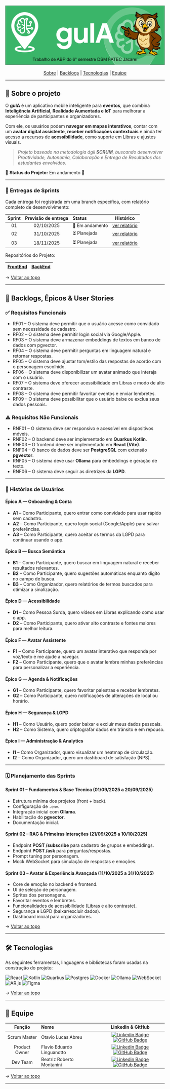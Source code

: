 <span id="topo">
<div align="center">
    
![banner](https://github.com/noctagroup/guIA/blob/main/imagens/banner.jpg)

</div>
    
<p align="center">
    <a href="#sobre">Sobre</a>  |  
    <a href="#backlogs">Backlogs</a>  |  
    <a href="#tecnologias">Tecnologias</a>  |  
    <a href="#equipe">Equipe</a>
</p>    

---

<span id="sobre">
    
## 📑 Sobre o projeto

O **guIA** é um aplicativo mobile inteligente para **eventos**, que combina **Inteligência Artificial, Realidade Aumentada e IoT** para melhorar a experiência de participantes e organizadores.  

Com ele, os usuários podem **navegar em mapas interativos**, contar com um **avatar digital assistente**, **receber notificações contextuais** e ainda ter acesso a recursos de **acessibilidade**, como suporte em Libras e ajustes visuais.  

> _Projeto baseado na metodologia ágil **SCRUM**, buscando desenvolver Proatividade, Autonomia, Colaboração e Entrega de Resultados dos estudantes envolvidos._  

📌 **Status do Projeto:** Em andamento 🚧  

---

### 🏁 Entregas de Sprints
Cada entrega foi registrada em uma branch específica, com relatório completo de desenvolvimento:  

| Sprint | Previsão de entrega | Status           | Histórico |
|:--:|:----------:|:-------------------|:-------------------------------------------------:|
| 01 | 02/10/2025 | 🚧 Em andamento    |  [ver relatório](#) |
| 02 | 31/10/2025 | ⏳ Planejada        |  [ver relatório](#) | 
| 03 | 18/11/2025 | ⏳ Planejada        |  [ver relatório](#) |

<p>Repositórios do Projeto:</p>

| [FrontEnd](#)  | [BackEnd](#)  |
|----------------|---------------|

→ [Voltar ao topo](#topo)  

---

<span id="backlogs">

## 🎯 Backlogs, Épicos & User Stories

### ✅ Requisitos Funcionais
- RF01 – O sistema deve permitir que o usuário acesse como convidado sem necessidade de cadastro.  
- RF02 – O sistema deve permitir login social via Google/Apple.  
- RF03 – O sistema deve armazenar embeddings de textos em banco de dados com pgvector.  
- RF04 – O sistema deve permitir perguntas em linguagem natural e retornar respostas.  
- RF05 – O sistema deve ajustar tom/estilo das respostas de acordo com o personagem escolhido.  
- RF06 – O sistema deve disponibilizar um avatar animado que interaja com o usuário.  
- RF07 – O sistema deve oferecer acessibilidade em Libras e modo de alto contraste.  
- RF08 – O sistema deve permitir favoritar eventos e enviar lembretes.  
- RF09 – O sistema deve possibilitar que o usuário baixe ou exclua seus dados pessoais.  

### ⚠️ Requisitos Não Funcionais
- RNF01 – O sistema deve ser responsivo e acessível em dispositivos móveis.  
- RNF02 – O backend deve ser implementado em **Quarkus Kotlin**.  
- RNF03 – O frontend deve ser implementado em **React (Vite)**.  
- RNF04 – O banco de dados deve ser **PostgreSQL** com extensão **pgvector**.  
- RNF05 – O sistema deve usar **Ollama** para embeddings e geração de texto.  
- RNF06 – O sistema deve seguir as diretrizes da **LGPD**.  

---

### 👤 Histórias de Usuários

#### Épico A — Onboarding & Conta
- **A1** – Como Participante, quero entrar como convidado para usar rápido sem cadastro.  
- **A2** – Como Participante, quero login social (Google/Apple) para salvar preferências.  
- **A3** – Como Participante, quero aceitar os termos da LGPD para continuar usando o app.  

#### Épico B — Busca Semântica
- **B1** – Como Participante, quero buscar em linguagem natural e receber resultados relevantes.  
- **B2** – Como Participante, quero sugestões automáticas enquanto digito no campo de busca.  
- **B3** – Como Organizador, quero relatórios de termos buscados para otimizar a sinalização.  

#### Épico D — Acessibilidade
- **D1** – Como Pessoa Surda, quero vídeos em Libras explicando como usar o app.  
- **D2** – Como Participante, quero ativar alto contraste e fontes maiores para melhor leitura.  

#### Épico F — Avatar Assistente
- **F1** – Como Participante, quero um avatar interativo que responda por voz/texto e me ajude a navegar.  
- **F2** – Como Participante, quero que o avatar lembre minhas preferências para personalizar a experiência.  

#### Épico G — Agenda & Notificações
- **G1** – Como Participante, quero favoritar palestras e receber lembretes.  
- **G2** – Como Participante, quero notificações de alterações de local ou horário.  

#### Épico H — Segurança & LGPD
- **H1** – Como Usuário, quero poder baixar e excluir meus dados pessoais.  
- **H2** – Como Sistema, quero criptografar dados em trânsito e em repouso.  

#### Épico I — Administração & Analytics
- **I1** – Como Organizador, quero visualizar um heatmap de circulação.  
- **I2** – Como Organizador, quero um dashboard de satisfação (NPS).  

---

### 🗓️ Planejamento das Sprints

#### Sprint 01 – Fundamentos & Base Técnica (01/09/2025 a 20/09/2025)
- Estrutura mínima dos projetos (front + back).  
- Configuração de `.env`.  
- Integração inicial com **Ollama**.  
- Habilitação do **pgvector**.  
- Documentação inicial.  

#### Sprint 02 – RAG & Primeiras Interações (21/09/2025 a 10/10/2025)
- Endpoint **POST /subscribe** para cadastro de grupos e embeddings.  
- Endpoint **POST /ask** para perguntas/respostas.  
- Prompt tuning por personagem.  
- Mock WebSocket para simulação de respostas e emoções.  

#### Sprint 03 – Avatar & Experiência Avançada (11/10/2025 a 31/10/2025)
- Core de emoção no backend e frontend.  
- UI de seleção de personagem.  
- Sprites dos personagens.  
- Favoritar eventos e lembretes.  
- Funcionalidades de acessibilidade (Libras e alto contraste).  
- Segurança e LGPD (baixar/excluir dados).  
- Dashboard inicial para organizadores.  

→ [Voltar ao topo](#topo)  


---

<span id="tecnologias">

## 🛠️ Tecnologias

As seguintes ferramentas, linguagens e bibliotecas foram usadas na construção do projeto:  

![React](https://img.shields.io/badge/react-%2320232a.svg?style=for-the-badge&logo=react&logoColor=%2361DAFB)
![Kotlin](https://img.shields.io/badge/Kotlin-%230095D5.svg?style=for-the-badge&logo=kotlin&logoColor=white)
![Quarkus](https://img.shields.io/badge/Quarkus-4695EB?style=for-the-badge&logo=quarkus&logoColor=white)
![Postgres](https://img.shields.io/badge/postgres-%23316192.svg?style=for-the-badge&logo=postgresql&logoColor=white)
![Docker](https://img.shields.io/badge/docker-%230db7ed.svg?style=for-the-badge&logo=docker&logoColor=white)
![Ollama](https://img.shields.io/badge/Ollama-%23000000.svg?style=for-the-badge&logoColor=white)
![WebSocket](https://img.shields.io/badge/WebSocket-000000?style=for-the-badge&logo=websocket&logoColor=white)
![AR.js](https://img.shields.io/badge/AR.js-%23FF9900.svg?style=for-the-badge&logoColor=white)
![Figma](https://img.shields.io/badge/figma-%23F24E1E.svg?style=for-the-badge&logo=figma&logoColor=white)

→ [Voltar ao topo](#topo)  

---

<span id="equipe">

 ## 👥 Equipe  
    
|    Função     | Nome                                  | LinkedIn & GitHub |
| :-----------: | :------------------------------------ | :-------------------------------------------------------------------------------------------------------------------------------------------------------------------------------------------------------------------------------------------------------------------------------------------------------------------------: |
|  Scrum Master   | Otavio Lucas Abreu | [![Linkedin Badge](https://img.shields.io/badge/Linkedin-blue?style=flat-square&logo=Linkedin&logoColor=white)](https://www.linkedin.com/in/o-abreu/) [![GitHub Badge](https://img.shields.io/badge/GitHub-111217?style=flat-square&logo=github&logoColor=white)](https://github.com/otavioabreu27) |
|  Product Owner  | Flavio Eduardo Linguanotto | [![Linkedin Badge](https://img.shields.io/badge/Linkedin-blue?style=flat-square&logo=Linkedin&logoColor=white)](https://www.linkedin.com/in/flavio-linguanotto-b587361a4/) [![GitHub Badge](https://img.shields.io/badge/GitHub-111217?style=flat-square&logo=github&logoColor=white)](https://github.com/linguanotto) |
| Dev Team | Beatriz Roberto Montanini | [![Linkedin Badge](https://img.shields.io/badge/Linkedin-blue?style=flat-square&logo=Linkedin&logoColor=white)](#) [![GitHub Badge](https://img.shields.io/badge/GitHub-111217?style=flat-square&logo=github&logoColor=white)](#) |

→ [Voltar ao topo](#topo)  

---
